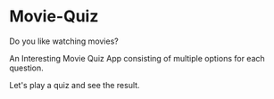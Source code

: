 # Movie-Quiz
Do you like watching movies?

An Interesting Movie Quiz App consisting of multiple options for each question.

Let's play a quiz and see the result.
